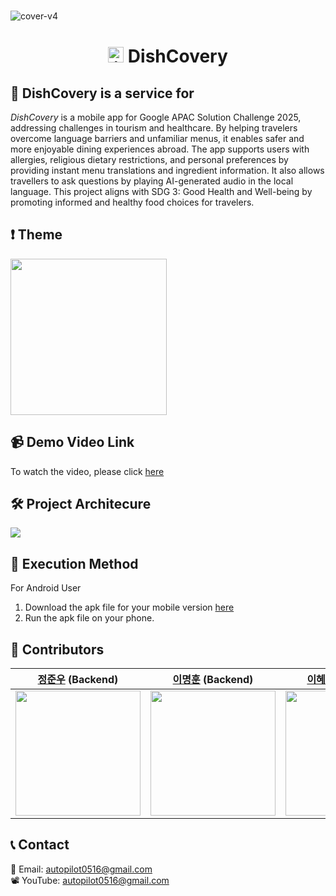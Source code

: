 <br>

![cover-v4](https://github.com/user-attachments/assets/933c4deb-5758-4ceb-9616-2b4ea0560786)

<h1 align="center"><img src="https://github.com/user-attachments/assets/0040051e-20a8-4cbb-bd8e-c1508f12b307" alt="icon" width="25" height="25"> DishCovery</h1>

## 🍴 DishCovery is a service for 
*DishCovery* is a mobile app for Google APAC Solution Challenge 2025, addressing challenges in tourism and healthcare. By helping travelers overcome language barriers and unfamiliar menus, it enables safer and more enjoyable dining experiences abroad. The app supports users with allergies, religious dietary restrictions, and personal preferences by providing instant menu translations and ingredient information. It also allows travellers to ask questions by playing AI-generated audio in the local language. This project aligns with SDG 3: Good Health and Well-being by promoting informed and healthy food choices for travelers.

## ️❗ Theme
<img src="https://github.com/user-attachments/assets/ad9a527f-9559-4798-b0bf-c9e97aba7927" width="250">

## 📹  Demo Video Link
To watch the video, please click [here](https://youtu.be/xgI_YVYmu8w?si=Q8OsW5eD6RQjDyDN)

## 🛠 Project Architecure
<img src="https://github.com/user-attachments/assets/b54257f8-9b41-4fc8-9112-498c33dff8ce">

## 📱 Execution Method
For Android User

1. Download the apk file for your mobile version [here](https://github.com/yonsei-autopilot/smart-menu-flutter/tree/main/release)
2. Run the apk file on your phone.

## 👥 Contributors
|[정준우](https://github.com/bviz6542) (Backend)|[이명훈](https://github.com/mhl6829) (Backend)|[이혜민](https://github.com/haaem) (Frontend)| [강수현](https://github.com/soo1334) (Planning)|
|---|---|---|---|
|<img src="https://github.com/user-attachments/assets/be02dfdf-229e-4de1-8d60-8d8cba146b87" width="200">|<img src="https://github.com/user-attachments/assets/f161e385-a850-47f4-9c11-cc4241ca1a8e" width="200">|<img src="https://github.com/user-attachments/assets/dfa70098-ac54-4b0c-aa9a-1a175e108418" width="200">|<img src="https://github.com/user-attachments/assets/2781f60d-421e-4e9c-9ac9-2cd00d972293" width="200">|

## 📞 Contact
📧 Email: autopilot0516@gmail.com <br>
📽️ YouTube: autopilot0516@gmail.com
